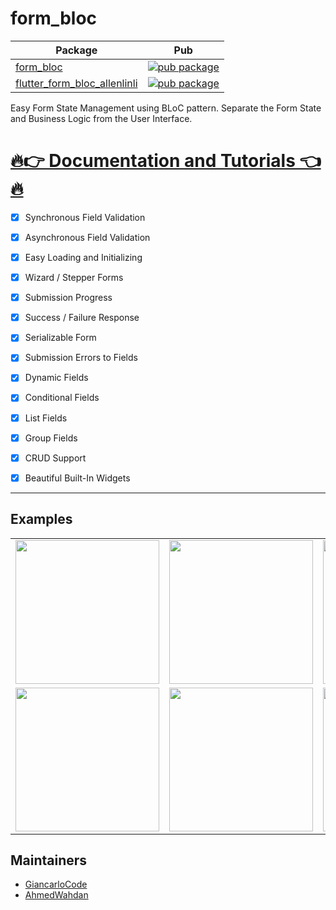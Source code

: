 # form_bloc

| Package                                                                            | Pub                                                                                                    |
| ---------------------------------------------------------------------------------- | ------------------------------------------------------------------------------------------------------ |
| [form_bloc](https://github.com/allenlinli/form_bloc/tree/master/packages/form_bloc)                 | [![pub package](https://img.shields.io/pub/v/form_bloc.svg)](https://pub.dev/packages/form_bloc_allenlinli)                 |
| [flutter_form_bloc_allenlinli](https://github.com/allenlinli/form_bloc/tree/master/packages/flutter_form_bloc_allenlinli)                 | [![pub package](https://img.shields.io/pub/v/flutter_form_bloc_allenlinli.svg)](https://pub.dev/packages/flutter_form_bloc_allenlinli)       


Easy Form State Management using BLoC pattern. Separate the Form State and Business Logic from the User Interface.

# [🔥👉 Documentation and Tutorials 👈🔥](https://allenlinli.github.io/form_bloc/)


- [x] Synchronous Field Validation
- [x] Asynchronous Field Validation
- [x] Easy Loading and Initializing
- [x] Wizard / Stepper Forms
- [x] Submission Progress
- [x] Success / Failure Response
- [x] Serializable Form
- [x] Submission Errors to Fields
- [x] Dynamic Fields
- [x] Conditional Fields
- [x] List Fields
- [x] Group Fields
- [x] CRUD Support
- [x] Beautiful Built-In Widgets


---

## Examples

<div>
    <table>
        <tr>
            <td> 
                <a>
                    <img src="https://raw.githubusercontent.com/allenlinli/form_bloc/master/screenshots/form_bloc1.gif" width="230"/>
                </a>
            </td>    
            <td>   
                <a>
                    <img src="https://raw.githubusercontent.com/allenlinli/form_bloc/master/screenshots/form_bloc2.gif" width="230"/>                   
                </a>
            </td>
             <td>   
                <a>
                    <img src="https://raw.githubusercontent.com/allenlinli/form_bloc/master/screenshots/form_bloc3.gif" width="230"/>                   
                </a>
            </td>        
        </tr>
        <tr>
            <td> 
                <a>
                    <img src="https://raw.githubusercontent.com/allenlinli/form_bloc/master/screenshots/form_bloc4.gif" width="230"/>
                </a>
            </td>    
            <td>   
                <a>
                    <img src="https://raw.githubusercontent.com/allenlinli/form_bloc/master/screenshots/form_bloc5.gif" width="230"/>                   
                </a>
            </td>
            <td>   
                <a>
                    <img src="https://raw.githubusercontent.com/allenlinli/form_bloc/master/screenshots/form_bloc6.gif" width="230"/>                   
                </a>
            </td>            
        </tr>
    <table>

</div>


## Maintainers

- [GiancarloCode](https://github.com/GiancarloCode)
- [AhmedWahdan](https://github.com/WahdanZ)

